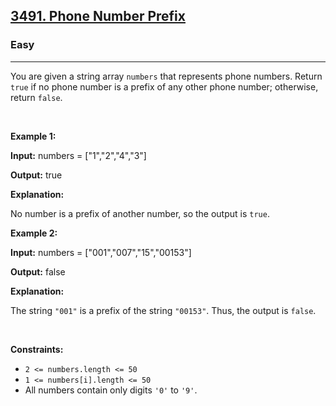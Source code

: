 <h2><a href="https://leetcode.com/problems/phone-number-prefix">3491. Phone Number Prefix</a></h2><h3>Easy</h3><hr><p>You are given a string array <code>numbers</code> that represents phone numbers. Return <code>true</code> if no phone number is a prefix of any other phone number; otherwise, return <code>false</code>.</p>

<p>&nbsp;</p>
<p><strong class="example">Example 1:</strong></p>

<div class="example-block">
<p><strong>Input:</strong> <span class="example-io">numbers = [&quot;1&quot;,&quot;2&quot;,&quot;4&quot;,&quot;3&quot;]</span></p>

<p><strong>Output:</strong> <span class="example-io">true</span></p>

<p><strong>Explanation:</strong></p>

<p>No number is a prefix of another number, so the output is <code>true</code>.</p>
</div>

<p><strong class="example">Example 2:</strong></p>

<div class="example-block">
<p><strong>Input:</strong> <span class="example-io">numbers = [&quot;001&quot;,&quot;007&quot;,&quot;15&quot;,&quot;00153&quot;]</span></p>

<p><strong>Output:</strong> <span class="example-io">false</span></p>

<p><strong>Explanation:</strong></p>

<p>The string <code>&quot;001&quot;</code> is a prefix of the string <code>&quot;00153&quot;</code>. Thus, the output is <code>false</code>.</p>
</div>

<p>&nbsp;</p>
<p><strong>Constraints:</strong></p>

<ul>
	<li><code>2 &lt;= numbers.length &lt;= 50</code></li>
	<li><code>1 &lt;= numbers[i].length &lt;= 50</code></li>
	<li>All numbers contain only digits <code>&#39;0&#39;</code> to <code>&#39;9&#39;</code>.</li>
</ul>
